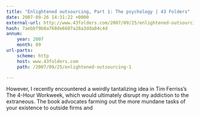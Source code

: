 ```yaml
---
title: "Enlightened outsourcing, Part 1: The psychology | 43 Folders"
date: 2007-09-26 14:31:22 +0000
external-url: http://www.43folders.com/2007/09/25/enlightened-outsourcing-1
hash: 7aebbf9b8a768de6607a28a3dda84c4d
annum:
    year: 2007
    month: 09
url-parts:
    scheme: http
    host: www.43folders.com
    path: /2007/09/25/enlightened-outsourcing-1

---
```


However, I recently encountered a weirdly tantalizing idea in Tim Ferriss’s The 4-Hour Workweek, which would ultimately disrupt my addiction to the extraneous. The book advocates farming out the more mundane tasks of your existence to outside firms and

